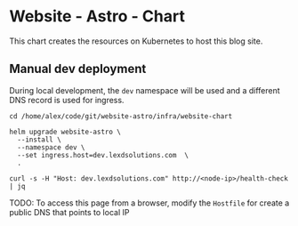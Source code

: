 # Website - Astro - Chart
This chart creates the resources on Kubernetes to host this blog site.

## Manual dev deployment
During local development, the `dev` namespace will be used and a different DNS record is used for ingress.

```shell
cd /home/alex/code/git/website-astro/infra/website-chart

helm upgrade website-astro \
  --install \
  --namespace dev \
  --set ingress.host=dev.lexdsolutions.com  \
  .

curl -s -H "Host: dev.lexdsolutions.com" http://<node-ip>/health-check | jq
```

TODO: To access this page from a browser, modify the `Hostfile` for create a public DNS that points to local IP